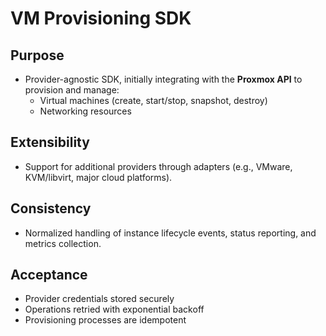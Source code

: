 # VM Provisioning SDK

## Purpose

- Provider-agnostic SDK, initially integrating with the **Proxmox API** to provision and manage:
    - Virtual machines (create, start/stop, snapshot, destroy)
    - Networking resources

## Extensibility

- Support for additional providers through adapters (e.g., VMware, KVM/libvirt, major cloud platforms).

## Consistency

- Normalized handling of instance lifecycle events, status reporting, and metrics collection.

## Acceptance

- Provider credentials stored securely
- Operations retried with exponential backoff
- Provisioning processes are idempotent